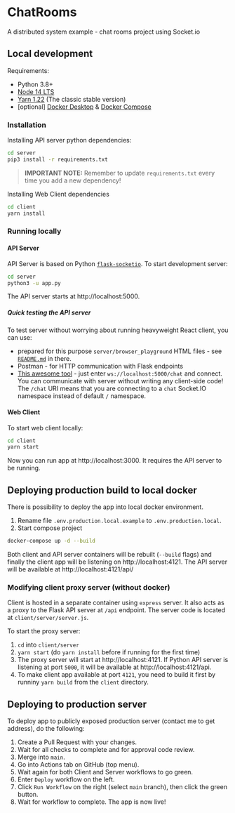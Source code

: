 # ChatRooms

A distributed system example - chat rooms project using Socket.io

## Local development

Requirements:

- Python 3.8+
- [Node 14 LTS](https://nodejs.org/en/download/)
- [Yarn 1.22](https://classic.yarnpkg.com/en/docs/install/#windows-stable) (The classic stable version)
- [optional] [Docker Desktop](https://www.docker.com/products/docker-desktop) & [Docker Compose](https://docs.docker.com/compose/install/)

### Installation

Installing API server python dependencies:

```sh
cd server
pip3 install -r requirements.txt
```

> **IMPORTANT NOTE:** Remember to update `requirements.txt` every time you add a new dependency!

Installing Web Client dependencies

```sh
cd client
yarn install
```

### Running locally

#### API Server

API Server is based on Python [`flask-socketio`](https://flask-socketio.readthedocs.io/en/latest/). To start development server:

```sh
cd server
python3 -u app.py
```

The API server starts at http://localhost:5000.

##### Quick testing the API server

To test server without worrying about running heavyweight React client, you can use:

- prepared for this purpose `server/browser_playground` HTML files - see [`README.md`](./server/browser_playground/README.md) in there.
- Postman - for HTTP communication with Flask endpoints
- [This awesome tool](https://amritb.github.io/socketio-client-tool/) - just enter `ws://localhost:5000/chat` and connect. You can communicate with server without writing any client-side code! The `/chat` URI means that you are connecting to a `chat` Socket.IO namespace instead of default `/` namespace.

#### Web Client

To start web client locally:

```sh
cd client
yarn start
```

Now you can run app at http://localhost:3000. It requires the API server to be running.

## Deploying production build to local docker

There is possibility to deploy the app into local docker environment.

1. Rename file `.env.production.local.example` to `.env.production.local`.
2. Start compose project

```sh
docker-compose up -d --build
```

Both client and API server containers will be rebuilt (`--build` flags) and finally the client app will be listening on http://localhost:4121. The API server will be available at http://localhost:4121/api/

### Modifying client proxy server (without docker)

Client is hosted in a separate container using `express` server. It also acts as a proxy to the Flask API server at `/api` endpoint. The server code is located at `client/server/server.js`.

To start the proxy server:

1. `cd` into `client/server`
2. `yarn start` (do `yarn install` before if running for the first time)
3. The proxy server will start at http://localhost:4121. If Python API server is listening at port `5000`, it will be available at http://localhost:4121/api.
4. To make client app available at port `4121`, you need to build it first by runniny `yarn build` from the `client` directory.

## Deploying to production server

To deploy app to publicly exposed production server (contact me to get address), do the following:

1. Create a Pull Request with your changes.
2. Wait for all checks to complete and for approval code review.
3. Merge into `main`.
4. Go into Actions tab on GitHub (top menu).
5. Wait again for both Client and Server workflows to go green.
6. Enter `Deploy` workflow on the left.
7. Click `Run Workflow` on the right (select `main` branch), then click the green button.
8. Wait for workflow to complete. The app is now live!
